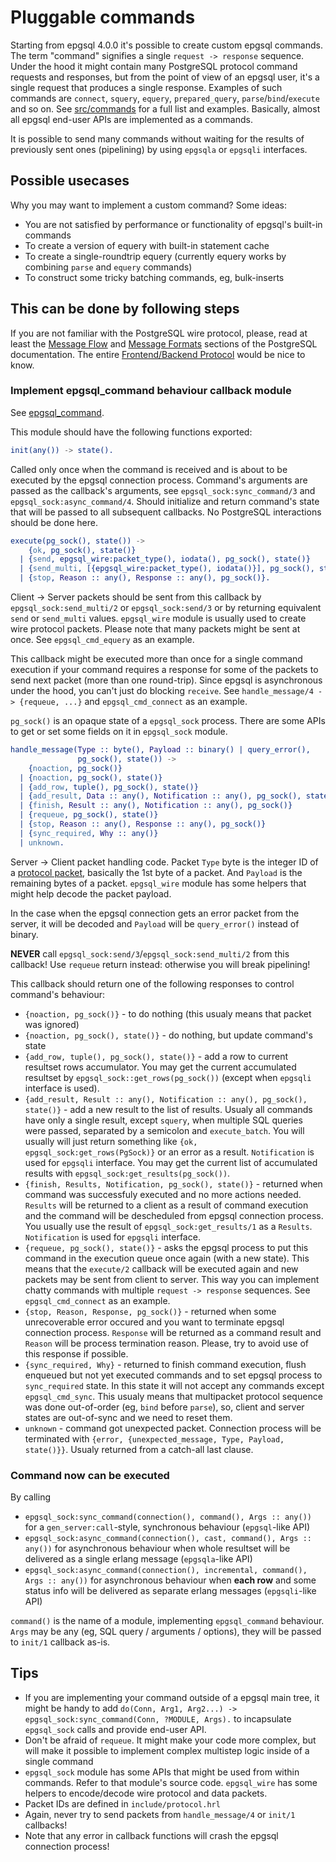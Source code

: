 # Pluggable commands

Starting from epgsql 4.0.0 it's possible to create custom epgsql commands. The term "command"
signifies a single `request -> response` sequence.
Under the hood it might contain many PostgreSQL protocol command requests and responses,
but from the point of view of an epgsql user, it's a single request that produces a single
response.
Examples of such commands are `connect`, `squery`, `equery`, `prepared_query`,
`parse`/`bind`/`execute` and so on. See [src/commands](src/commands) for a full list and
examples. Basically, almost all epgsql end-user APIs are implemented as a commands.

It is possible to send many commands without waiting for the results of previously sent ones
(pipelining) by using `epgsqla` or `epgsqli` interfaces.

## Possible usecases

Why you may want to implement a custom command? Some ideas:

* You are not satisfied by performance or functionality of epgsql's built-in commands
* To create a version of equery with built-in statement cache
* To create a single-roundtrip equery (currently equery works by combining `parse` and
  `equery` commands)
* To construct some tricky batching commands, eg, bulk-inserts

## This can be done by following steps

If you are not familiar with the PostgreSQL wire protocol, please, read at least the
[Message Flow](https://www.postgresql.org/docs/current/static/protocol-flow.html) and
[Message Formats](https://www.postgresql.org/docs/current/static/protocol-message-formats.html)
sections of the PostgreSQL documentation.
The entire [Frontend/Backend Protocol](https://www.postgresql.org/docs/current/static/protocol.html)
would be nice to know.

### Implement epgsql_command behaviour callback module

See [epgsql_command](src/epgsql_command.erl).

This module should have the following functions exported:

```erlang
init(any()) -> state().
```

Called only once when the command is received and is about to be executed by the epgsql connection
process. Command's arguments are passed as the callback's arguments, see `epgsql_sock:sync_command/3` and
`epgsql_sock:async_command/4`. Should initialize and return command's state that will be
passed to all subsequent callbacks. No PostgreSQL interactions should be done here.

```erlang
execute(pg_sock(), state()) ->
    {ok, pg_sock(), state()}
  | {send, epgsql_wire:packet_type(), iodata(), pg_sock(), state()}
  | {send_multi, [{epgsql_wire:packet_type(), iodata()}], pg_sock(), state()}
  | {stop, Reason :: any(), Response :: any(), pg_sock()}.
```

Client -> Server packets should be sent from this callback by `epgsql_sock:send_multi/2` or
`epgsql_sock:send/3` or by returning equivalent `send` or `send_multi` values.
`epgsql_wire` module is usually used to create wire protocol packets.
Please note that many packets might be sent at once. See `epgsql_cmd_equery` as an example.

This callback might be executed more than once for a single command execution if your command
requires a response for some of the packets to send next packet (more than one round-trip).
Since epgsql is asynchronous under the hood, you can't just do blocking `receive`.
See `handle_message/4 -> {requeue, ...}` and `epgsql_cmd_connect` as an example.

`pg_sock()` is an opaque state of a `epgsql_sock` process. There are some APIs to get or
set some fields on it in `epgsql_sock` module.

```erlang
handle_message(Type :: byte(), Payload :: binary() | query_error(),
               pg_sock(), state()) ->
    {noaction, pg_sock()}
  | {noaction, pg_sock(), state()}
  | {add_row, tuple(), pg_sock(), state()}
  | {add_result, Data :: any(), Notification :: any(), pg_sock(), state()}
  | {finish, Result :: any(), Notification :: any(), pg_sock()}
  | {requeue, pg_sock(), state()}
  | {stop, Reason :: any(), Response :: any(), pg_sock()}
  | {sync_required, Why :: any()}
  | unknown.

```

Server -> Client packet handling code. Packet `Type` byte is the integer ID of a
[protocol packet](https://www.postgresql.org/docs/current/static/protocol-message-formats.html), basically
the 1st byte of a packet. And `Payload` is the remaining bytes of a packet. `epgsql_wire` module
has some helpers that might help decode the packet payload.

In the case when the epgsql connection gets an error packet from the server, it will be decoded and `Payload`
will be `query_error()` instead of binary.

**NEVER** call `epgsql_sock:send/3`/`epgsql_sock:send_multi/2` from this callback! Use
`requeue` return instead: otherwise you will break pipelining!

This callback should return one of the following responses to control command's behaviour:

- `{noaction, pg_sock()}` - to do nothing (this usualy means that packet was ignored)
- `{noaction, pg_sock(), state()}` - do nothing, but update command's state
- `{add_row, tuple(), pg_sock(), state()}` - add a row to current resultset rows accumulator.
  You may get the current accumulated resultset by `epgsql_sock::get_rows(pg_sock())` (except
  when `epgsqli` interface is used).
- `{add_result, Result :: any(), Notification :: any(), pg_sock(), state()}` - add a
  new result to the list of results. Usualy all commands have only a single result, except `squery`, when
  multiple SQL queries were passed, separated by a semicolon and `execute_batch`.
  You will usually will just return something like `{ok, epgsql_sock:get_rows(PgSock)}` or an error as a result. `Notification` is used for `epgsqli` interface.
  You may get the current list of accumulated results with `epgsql_sock:get_results(pg_sock())`.
- `{finish, Results, Notification, pg_sock(), state()}` - returned when command was successfuly
  executed and no more actions needed. `Results` will be returned to a client as a result of command
  execution and the command will be descheduled from epgsql connection process.
  You usually use the result of `epgsql_sock:get_results/1` as a `Results`.
  `Notification` is used for `epgsqli` interface.
- `{requeue, pg_sock(), state()}` - asks the epgsql process to put this command in the execution queue
  once again (with a new state). This means that the `execute/2` callback will be executed again and
  new packets may be sent from client to server. This way you can implement chatty commands with
  multiple `request -> response` sequences. See `epgsql_cmd_connect` as an example.
- `{stop, Reason, Response, pg_sock()}` - returned when some unrecoverable error occured and
  you want to terminate epgsql connection process. `Response` will be returned as a command result
  and `Reason` will be process termination reason.
  Please, try to avoid use of this response if possible.
- `{sync_required, Why}` - returned to finish command execution, flush enqueued but not yet
  executed commands and to set epgsql process to `sync_required` state. In this state it
  will not accept any commands except `epgsql_cmd_sync`.
  This usualy means that multipacket protocol sequence was done out-of-order (eg, `bind` before `parse`),
  so, client and server states are out-of-sync and we need to reset them.
- `unknown` - command got unexpected packet. Connection process will be terminated with
  `{error, {unexpected_message, Type, Payload, state()}}`. Usualy returned from a
  catch-all last clause.

### Command now can be executed

By calling

- `epgsql_sock:sync_command(connection(), command(), Args :: any())` for a
  `gen_server:call`-style, synchronous behaviour (`epgsql`-like API)
- `epgsql_sock:async_command(connection(), cast, command(), Args :: any())` for asynchronous
  behaviour when whole resultset will be delivered as a single erlang message (`epgsqla`-like API)
- `epgsql_sock:async_command(connection(), incremental, command(), Args :: any())` for
  asynchronous behaviour when **each row** and some status info will be delivered as separate erlang
  messages (`epgsqli`-like API)

`command()` is the name of a module, implementing `epgsql_command` behaviour.
`Args` may be any (eg, SQL query / arguments / options), they will be passed to `init/1` callback as-is.

## Tips

* If you are implementing your command outside of a epgsql main tree, it might be handy to
  add `do(Conn, Arg1, Arg2...) -> epgsql_sock:sync_command(Conn, ?MODULE, Args).` to
  incapsulate `epgsql_sock` calls and provide end-user API.
* Don't be afraid of `requeue`. It might make your code more complex, but will make it possible to
  implement complex multistep logic inside of a single command
* `epgsql_sock` module has some APIs that might be used from within commands. Refer to that module's
  source code. `epgsql_wire` has some helpers to encode/decode wire protocol and data packets.
* Packet IDs are defined in `include/protocol.hrl`
* Again, never try to send packets from `handle_message/4` or `init/1` callbacks!
* Note that any error in callback functions will crash the epgsql connection process!
